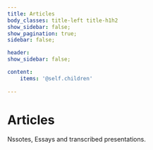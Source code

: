 ```yaml
---
title: Articles
body_classes: title-left title-h1h2
show_sidebar: false;
show_pagination: true;
sidebar: false;

header: 
show_sidebar: false;

content:
    items: '@self.children'
   
---
```

# Articles
Nssotes, Essays and transcribed presentations.